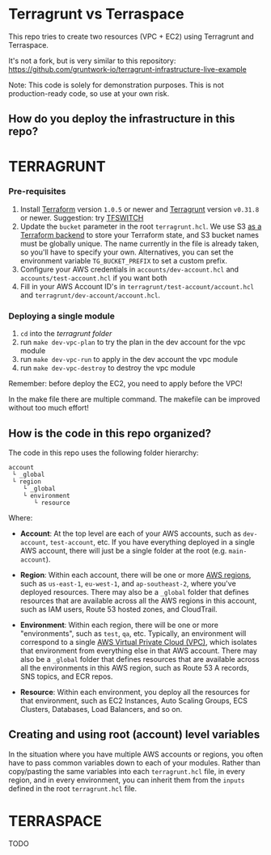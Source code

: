 # Terragrunt vs Terraspace

This repo tries to create two resources (VPC + EC2) using Terragrunt and Terraspace.

It's not a fork, but is very similar to this repository: https://github.com/gruntwork-io/terragrunt-infrastructure-live-example

Note: This code is solely for demonstration purposes. This is not production-ready code, so use at your own risk.

## How do you deploy the infrastructure in this repo?

# TERRAGRUNT

### Pre-requisites

1. Install [Terraform](https://www.terraform.io/) version `1.0.5` or newer and
   [Terragrunt](https://github.com/gruntwork-io/terragrunt) version `v0.31.8` or newer.
   Suggestion: try [TFSWITCH](https://tfswitch.warrensbox.com/)
2. Update the `bucket` parameter in the root `terragrunt.hcl`. We use S3 [as a Terraform
   backend](https://www.terraform.io/docs/backends/types/s3.html) to store your
   Terraform state, and S3 bucket names must be globally unique. The name currently in
   the file is already taken, so you'll have to specify your own. Alternatives, you can
   set the environment variable `TG_BUCKET_PREFIX` to set a custom prefix.
3. Configure your AWS credentials in `accounts/dev-account.hcl` and `accounts/test-account.hcl` if you want both
4. Fill in your AWS Account ID's in `terragrunt/test-account/account.hcl` and `terragrunt/dev-account/account.hcl`.

### Deploying a single module

1. `cd` into the _terragrunt folder_
2. run `make dev-vpc-plan` to try the plan in the dev account for the vpc module
3. run `make dev-vpc-run` to apply in the dev account the vpc module
4. run `make dev-vpc-destroy` to destroy the vpc module

Remember: before deploy the EC2, you need to apply before the VPC!

In the make file there are multiple command. The makefile can be improved without too much effort!

## How is the code in this repo organized?

The code in this repo uses the following folder hierarchy:

```
account
 └ _global
 └ region
    └ _global
    └ environment
       └ resource
```

Where:

- **Account**: At the top level are each of your AWS accounts, such as `dev-account`, `test-account`,
  etc. If you have everything deployed in a single AWS account, there will just be a single folder at the root (e.g.
  `main-account`).

- **Region**: Within each account, there will be one or more [AWS
  regions](http://docs.aws.amazon.com/AWSEC2/latest/UserGuide/using-regions-availability-zones.html), such as
  `us-east-1`, `eu-west-1`, and `ap-southeast-2`, where you've deployed resources. There may also be a `_global`
  folder that defines resources that are available across all the AWS regions in this account, such as IAM users,
  Route 53 hosted zones, and CloudTrail.

- **Environment**: Within each region, there will be one or more "environments", such as `test`, `qa`, etc. Typically,
  an environment will correspond to a single [AWS Virtual Private Cloud (VPC)](https://aws.amazon.com/vpc/), which
  isolates that environment from everything else in that AWS account. There may also be a `_global` folder
  that defines resources that are available across all the environments in this AWS region, such as Route 53 A records,
  SNS topics, and ECR repos.

- **Resource**: Within each environment, you deploy all the resources for that environment, such as EC2 Instances, Auto
  Scaling Groups, ECS Clusters, Databases, Load Balancers, and so on.

## Creating and using root (account) level variables

In the situation where you have multiple AWS accounts or regions, you often have to pass common variables down to each
of your modules. Rather than copy/pasting the same variables into each `terragrunt.hcl` file, in every region, and in
every environment, you can inherit them from the `inputs` defined in the root `terragrunt.hcl` file.

# TERRASPACE

TODO
